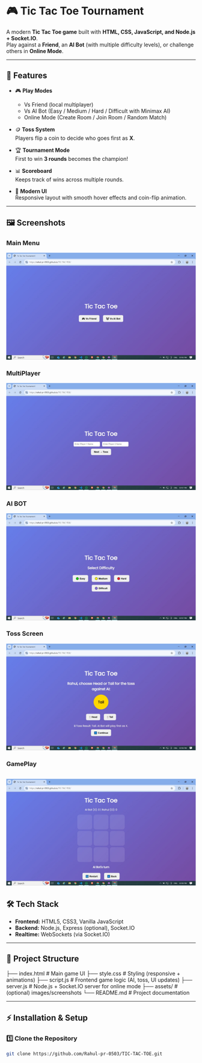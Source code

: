 # 🎮 Tic Tac Toe Tournament

A modern **Tic Tac Toe game** built with **HTML, CSS, JavaScript, and Node.js + Socket.IO**.  
Play against a **Friend**, an **AI Bot** (with multiple difficulty levels), or challenge others in **Online Mode**.

---

## 🚀 Features

- 🎮 **Play Modes**

  - Vs Friend (local multiplayer)
  - Vs AI Bot (Easy / Medium / Hard / Difficult with Minimax AI)
  - Online Mode (Create Room / Join Room / Random Match)

- 🪙 **Toss System**  
  Players flip a coin to decide who goes first as **X**.

- 🏆 **Tournament Mode**  
  First to win **3 rounds** becomes the champion!

- 📊 **Scoreboard**  
  Keeps track of wins across multiple rounds.

- 🎨 **Modern UI**  
  Responsive layout with smooth hover effects and coin-flip animation.

---

## 🖼️ Screenshots

### Main Menu

![Main Menu](s1.jpg)

### MultiPlayer

![V/S Friend](s2.jpg)

### AI BOT

![AI Bot Level Of Difficult](s3.jpg)

### Toss Screen

![Toss](s4.jpg)

### GamePlay

## ![Game Play](s5.jpg)

## 🛠️ Tech Stack

- **Frontend:** HTML5, CSS3, Vanilla JavaScript
- **Backend:** Node.js, Express (optional), Socket.IO
- **Realtime:** WebSockets (via Socket.IO)

---

## 📂 Project Structure

├── index.html # Main game UI
├── style.css # Styling (responsive + animations)
├── script.js # Frontend game logic (AI, toss, UI updates)
├── server.js # Node.js + Socket.IO server for online mode
├── assets/ # (optional) images/screenshots
└── README.md # Project documentation

---

## ⚡ Installation & Setup

### 1️⃣ Clone the Repository

```bash
git clone https://github.com/Rahul-pr-0503/TIC-TAC-TOE.git
```
